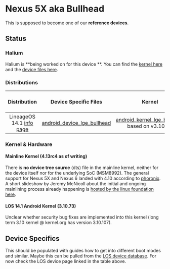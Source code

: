 # Nexus 5X aka Bullhead

This is supposed to become one of our **reference devices**.

## Status

### Halium

Halium is **being worked on for this device **. You can find the [kernel here](https://github.com/Halium/android_kernel_lge_bullhead) and the [device files here](https://github.com/Halium/android_device_lge_bullhead).

### Distributions

|               Distribution               |          Device Specific Files           |                  Kernel                  | What works | What doesn't work |
| :--------------------------------------: | :--------------------------------------: | :--------------------------------------: | :--------: | :---------------: |
| LineageOS 14.1 [info page](https://wiki.lineageos.org/devices/bullhead) | [android_device_lge_bullhead](https://github.com/LineageOS/android_device_lge_bullhead) | [android_kernel_lge_bullhead](https://github.com/LineageOS/android_kernel__lge_bullhead) based on v3.10.73 |     ?      |         ?         |


### Kernel & Hardware

#### Mainline Kernel (4.13rc4 as of writing)
There is **no device tree source** (dts) file in the mainline kernel, neither for the device itself nor for the underlying SoC (MSM8992). The general support for Nexus 5X and Nexus 6 landed with 4.10 according to [phoronix](http://www.phoronix.com/scan.php?page=news_item&px=Linux-4.10-ARM-Tegra-More). A short slideshow by Jeremy McNicoll about the initial and ongoing mainlining process already happening is [hosted by the linux foundation here](http://events.linuxfoundation.org/sites/events/files/slides/JRM_NEXUS_ELC_2017.pdf).

#### LOS 14.1 Android Kernel (3.10.73)
Unclear whether security bug fixes are implemented into this kernel (long term 3.10 kernel @ kernel.org has version 3.10.107). 

## Device Specifics

This should be populated with guides how to get into different boot modes and similar. Maybe this can be pulled from the [LOS device database](https://github.com/LineageOS/lineage_wiki/tree/master/_data/devices). For now check the LOS device page linked in the table above.
